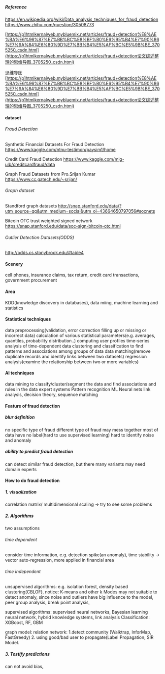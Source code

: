 

##### Reference

https://en.wikipedia.org/wiki/Data_analysis_techniques_for_fraud_detection
https://www.zhihu.com/question/30508773

[https://p1htmlkernalweb.mybluemix.net/articles/fraud+detection%E8%AE%BA%E6%96%87%E7%BB%BC%E8%BF%B0%E6%95%B4%E7%90%86%E7%9A%84%E6%80%9D%E7%BB%B4%E5%AF%BC%E5%9B%BE_3705250_csdn.html](https://p1htmlkernalweb.mybluemix.net/articles/fraud+detection论文综述整理的思维导图_3705250_csdn.html)

思维导图
[https://p1htmlkernalweb.mybluemix.net/articles/fraud+detection%E8%AE%BA%E6%96%87%E7%BB%BC%E8%BF%B0%E6%95%B4%E7%90%86%E7%9A%84%E6%80%9D%E7%BB%B4%E5%AF%BC%E5%9B%BE_3705250_csdn.html](https://p1htmlkernalweb.mybluemix.net/articles/fraud+detection论文综述整理的思维导图_3705250_csdn.html)



#### dataset

###### Fraud Detection

Synthetic Financial Datasets For Fraud Detection
https://www.kaggle.com/ntnu-testimon/paysim1/home

Credit Card Fraud Detection
https://www.kaggle.com/mlg-ulb/creditcardfraud/data

Graph Fraud Datasets from Pro.Srijan Kumar
https://www.cc.gatech.edu/~srijan/

###### Graph dataset

Standford graph datasets
http://snap.stanford.edu/data/?utm_source=qq&utm_medium=social&utm_oi=43664650797056#socnets

Bitcoin OTC trust weighted signed network
https://snap.stanford.edu/data/soc-sign-bitcoin-otc.html

###### Outlier Detection Datasets(ODDS)

http://odds.cs.stonybrook.edu/#table4



#### Scenery 

cell phones, insurance claims, tax return, credit card transactions, government procurement

#### Area

KDD(knowledge discovery in databases), data miing, machine learning and statistics

#### Statistical techniques

data preprocessing(validation, error correction
filling up or missing or incorrect data)
calculation of various statistical parameters(e.g. averages, quantiles, probability distribution..)
computing user profiles
time-series analysis of time-dependent data
clustering and classification to find patterns and associations among groups of data
data matching(remove duplicate records and identify links between two datasets)
regression analysis(examine the relationship between two or more variables)

#### AI techniques

data mining to classify/cluster/segment the data and find associations and rules in the data
expert systems
Pattern recognition
ML
Neural nets
link analysis, decision theory, sequence matching



#### Feature of  fraud detection

##### blur definition

no specific type of fraud
different type of fraud may mess together
most of data have no label(hard to use supervised learning)
hard to identify noise and anomaly

##### ability to predict fraud detection

can detect similar fraud detection, but there many variants
may need domain experts

#### How to do fraud detection

##### 1. visualization

correlation matrix/ multidimensional scaling  => try to see some problems

##### 2. Algorithms

two assumptions

###### time dependent

consider time information, e.g. detection spike(an anomaly), time stability -> vector auto-regression, more applied in financial area

###### time independent

unsupervised algorithms:
e.g. isolation forest, density based clustering(CBLOF), notice: K-means and other k Modes may not suitable to detect anomaly, since noise and outliers have big influence to the model, peer group analysis, break point analysis, 

supervised algorithms:
supervised  neural networks, Bayesian learning neural network,  hybrid knowledge systems, link analysis
Classification: XGBoost, RF, GBM

graph model:
relation network: 1.detect community (Walktrap, InforMap, FastGreedy) 2. using good/bad user to propagate(Label Propagation, SIR Model. 



##### 3. Testify predictions

can not avoid bias, 






